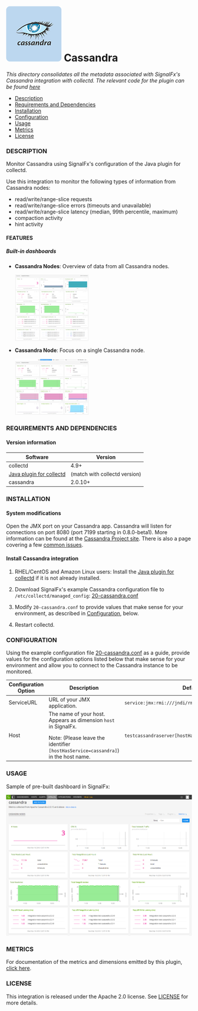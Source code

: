 # ![](./img/integrations_cassandra.png) Cassandra

 _This directory consolidates all the metadata associated with SignalFx's Cassandra integration with collectd. The relevant code for the plugin can be found [here](https://github.com/signalfx/collectd/blob/master/src/java.c)_

- [Description](#description)
- [Requirements and Dependencies](#requirements-and-dependencies)
- [Installation](#installation)
- [Configuration](#configuration)
- [Usage](#usage)
- [Metrics](#metrics)
- [License](#license)

### DESCRIPTION

Monitor Cassandra using SignalFx's configuration of the Java plugin for collectd.

Use this integration to monitor the following types of information from Cassandra nodes:

* read/write/range-slice requests
* read/write/range-slice errors (timeouts and unavailable)
* read/write/range-slice latency (median, 99th percentile, maximum)
* compaction activity
* hint activity

#### FEATURES

##### Built-in dashboards

- **Cassandra Nodes**: Overview of data from all Cassandra nodes.

  [<img src='./img/dashboard_cassandra_nodes.png' width=200px>](./img/dashboard_cassandra_nodes.png)

- **Cassandra Node**: Focus on a single Cassandra node.

  [<img src='./img/dashboard_cassandra_node.png' width=200px>](./img/dashboard_cassandra_node.png)

### REQUIREMENTS AND DEPENDENCIES

#### Version information

| Software  | Version        |
|-----------|----------------|
| collectd  |  4.9+  |
| [Java plugin for collectd](https://github.com/signalfx/integrations/tree/master/collectd-java) | (match with collectd version) |
| cassandra | 2.0.10+ |


### INSTALLATION

#### System modifications

Open the JMX port on your Cassandra app. Cassandra will listen for connections on port 8080 (port 7199 starting in 0.8.0-beta1). More information can be found at the [Cassandra Project site](http://wiki.apache.org/cassandra/JmxInterface). There is also a page covering a few [common issues](http://wiki.apache.org/cassandra/JmxGotchas).

#### Install Cassandra integration 

1. RHEL/CentOS and Amazon Linux users: Install the [Java plugin for collectd](https://github.com/signalfx/integrations/tree/master/collectd-java)[](sfx_link:collectd-java) if it is not already installed. 

1. Download SignalFx's example Cassandra configuration file to `/etc/collectd/managed_config`:  [20-cassandra.conf](https://github.com/signalfx/integrations/blob/master/collectd-cassandra/20-cassandra.conf)

1. Modify `20-cassandra.conf` to provide values that make sense for your environment, as described in [Configuration](#configuration), below.

1. Restart collectd.

### CONFIGURATION

Using the example configuration file [20-cassandra.conf](././20-cassandra.conf) as a guide, provide values for the configuration options listed below that make sense for your environment and allow you to connect to the Cassandra instance to be monitored.

| Configuration Option | Description | Default |
|-------|-------------|------------|
| ServiceURL | URL of your JMX application. | `service:jmx:rmi:///jndi/rmi://localhost:7199/jmxrmi` |
| Host | The name of your host. Appears as dimension `host` in SignalFx.  </p> Note: (Please leave the identifier `[hostHasService=cassandra]`) in the host name. | `testcassandraserver[hostHasService=cassandra]` |

### USAGE

Sample of pre-built dashboard in SignalFx:

![](././img/dashboard_cassandra.png)

### METRICS

For documentation of the metrics and dimensions emitted by this plugin, [click here](././docs).

### LICENSE

This integration is released under the Apache 2.0 license. See [LICENSE](./LICENSE) for more details.
